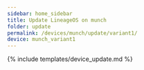 ```yaml
---
sidebar: home_sidebar
title: Update LineageOS on munch
folder: update
permalink: /devices/munch/update/variant1/
device: munch_variant1
---
```

{% include templates/device_update.md %}
